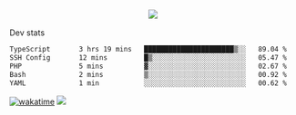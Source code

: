 <h3 align="center">
  <a href="https://github.com/spoopy2023">
      <img src="https://github-profile-trophy.vercel.app/?username=Spoopy2023&no-bg=true&no-frame=true">
  </a>
</h3>

Dev stats
<!--START_SECTION:waka-->

```txt
TypeScript       3 hrs 19 mins   ██████████████████████▒░░   89.04 %
SSH Config       12 mins         █▒░░░░░░░░░░░░░░░░░░░░░░░   05.47 %
PHP              5 mins          ▓░░░░░░░░░░░░░░░░░░░░░░░░   02.67 %
Bash             2 mins          ▒░░░░░░░░░░░░░░░░░░░░░░░░   00.92 %
YAML             1 min           ░░░░░░░░░░░░░░░░░░░░░░░░░   00.62 %
```

<!--END_SECTION:waka-->
[![wakatime](https://wakatime.com/badge/user/018ece4c-ff65-47b1-86a2-26e4e720c978.svg)](https://wakatime.com/@mac_g)
<img src="https://camo.githubusercontent.com/935c1e1091fb0ce9d975d06263ed4bc014721cd7e52b557f59b07c85da01afe3/68747470733a2f2f6b6f6d617265762e636f6d2f67687076632f3f757365726e616d653d5843726166744d616e3532266c6162656c3d566965777326636f6c6f723d626c7565267374796c653d706c6173746963">
